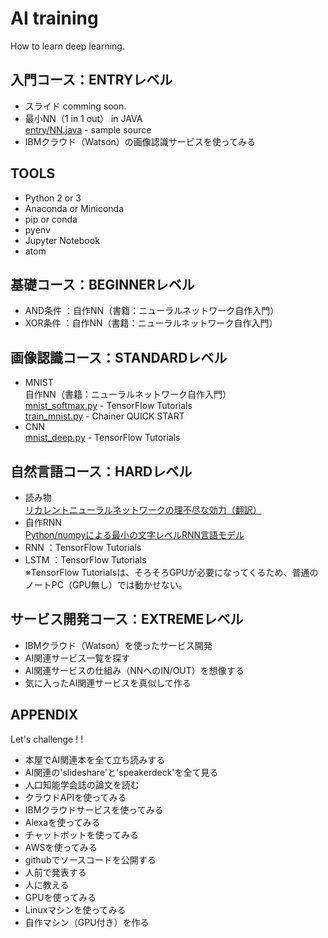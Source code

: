 # AI training
How to learn deep learning.

## 入門コース：ENTRYレベル
* スライド
comming soon.
* 最小NN（1 in 1 out） in JAVA  
[entry/NN.java](entry/NN.java) - sample source
* IBMクラウド（Watson）の画像認識サービスを使ってみる

## TOOLS
* Python 2 or 3
* Anaconda or Miniconda
* pip or conda
* pyenv
* Jupyter Notebook
* atom

## 基礎コース：BEGINNERレベル
* AND条件 ：自作NN（書籍：ニューラルネットワーク自作入門）
* XOR条件 ：自作NN（書籍：ニューラルネットワーク自作入門）

## 画像認識コース：STANDARDレベル
* MNIST  
自作NN（書籍：ニューラルネットワーク自作入門）  
[mnist_softmax.py](https://github.com/tensorflow/tensorflow/blob/master/tensorflow/examples/tutorials/mnist/mnist_softmax.py) - TensorFlow Tutorials  
[train_mnist.py](https://chainer.org/) - Chainer QUICK START  
* CNN  
[mnist_deep.py](https://github.com/tensorflow/tensorflow/blob/master/tensorflow/examples/tutorials/mnist/mnist_deep.py) - TensorFlow Tutorials  

## 自然言語コース：HARDレベル
* 読み物  
[リカレントニューラルネットワークの理不尽な効力（翻訳）](https://qiita.com/KojiOhki/items/397f157342e0def06a9b)  
* 自作RNN  
[Python/numpyによる最小の文字レベルRNN言語モデル](https://gist.github.com/karpathy/d4dee566867f8291f086)  
* RNN ：TensorFlow Tutorials  
* LSTM ：TensorFlow Tutorials  
※TensorFlow Tutorialsは、そろそろGPUが必要になってくるため、普通のノートPC（GPU無し）では動かせない。

## サービス開発コース：EXTREMEレベル
* IBMクラウド（Watson）を使ったサービス開発
 * AI関連サービス一覧を探す
 * AI関連サービスの仕組み（NNへのIN/OUT）を想像する
 * 気に入ったAI関連サービスを真似して作る

## APPENDIX
Let's challenge ! !
* 本屋でAI関連本を全て立ち読みする
* AI関連の'slideshare'と'speakerdeck'を全て見る
* 人口知能学会誌の論文を読む
* クラウドAPIを使ってみる
* IBMクラウドサービスを使ってみる
* Alexaを使ってみる
* チャットボットを使ってみる
* AWSを使ってみる
* githubでソースコードを公開する
* 人前で発表する
* 人に教える
* GPUを使ってみる
* Linuxマシンを使ってみる
* 自作マシン（GPU付き）を作る
